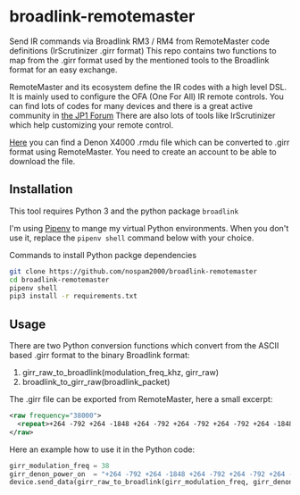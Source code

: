 # broadlink-remotemaster
Send IR commands via Broadlink RM3 / RM4 from RemoteMaster code definitions (IrScrutinizer .girr format)
This repo contains two functions to map from the .girr format used by the mentioned tools to the Broadlink format for an easy exchange.

RemoteMaster and its ecosystem define the IR codes with a high level DSL. It is mainly used to configure the OFA (One For All) IR remote controls.
You can find lots of codes for many devices and there is a great active community in [the JP1 Forum](http://www.hifi-remote.com/forums/)
There are also lots of tools like IrScrutinizer which help customizing your remote control.

[Here](http://www.hifi-remote.com/forums/dload.php?action=file&file_id=13367) you can find a Denon X4000 .rmdu file which can be converted to .girr format using RemoteMaster. You need to create an account to be able to download the file.

## Installation

This tool requires Python 3 and the python package `broadlink`

I'm using [Pipenv](https://pipenv.pypa.io/en/latest/installation.html) to mange my virtual Python environments.
When you don't use it, replace the `pipenv shell` command below with your choice.

Commands to install Python packge dependencies
````bash
git clone https://github.com/nospam2000/broadlink-remotemaster
cd broadlink-remotemaster
pipenv shell
pip3 install -r requirements.txt
````

## Usage

There are two Python conversion functions which convert from the ASCII based .girr format to the binary Broadlink format:
1. girr_raw_to_broadlink(modulation_freq_khz, girr_raw)
2. broadlink_to_girr_raw(broadlink_packet)

The .girr file can be exported from RemoteMaster, here a small excerpt:
````xml
<raw frequency="38000">
  <repeat>+264 -792 +264 -1848 +264 -792 +264 -792 +264 -792 +264 -1848 +264 -792 +264 -792 +264 -792 +264 -792 +264 -1848 +264 -1848 +264 -1848 +264 -792 +264 -792 +264 -43560 +264 -792 +264 -1848 +264 -792 +264 -792 +264 -792 +264 -792 +264 -1848 +264 -1848 +264 -1848 +264 -1848 +264 -792 +264 -792 +264 -792 +264 -1848 +264 -1848 +264 -43560</repeat>
</raw>
````

Here an example how to use it in the Python code:
````python
girr_modulation_freq = 38
girr_denon_power_on  = "+264 -792 +264 -1848 +264 -792 +264 -792 +264 -792 +264 -1848 +264  -792 +264 -792 +264 -792 +264 -792 +264 -1848 +264 -1848 +264 -1848 +264 -792 +264 -792 +264 -43560 +264 -792 +264 -1848 +264 -792 +264 -792 +264 -792 +264  -792 +264 -1848 +264 -1848 +264 -1848 +264 -1848 +264  -792 +264 -792 +264 -792 +264 -1848 +264 -1848 +264 -43560"
device.send_data(girr_raw_to_broadlink(girr_modulation_freq, girr_denon_power_on))
````

